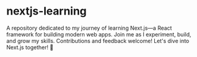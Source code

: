 # nextjs-learning
A repository dedicated to my journey of learning Next.js—a React framework for building modern web apps. Join me as I experiment, build, and grow my skills. Contributions and feedback welcome! Let's dive into Next.js together! 🚀
